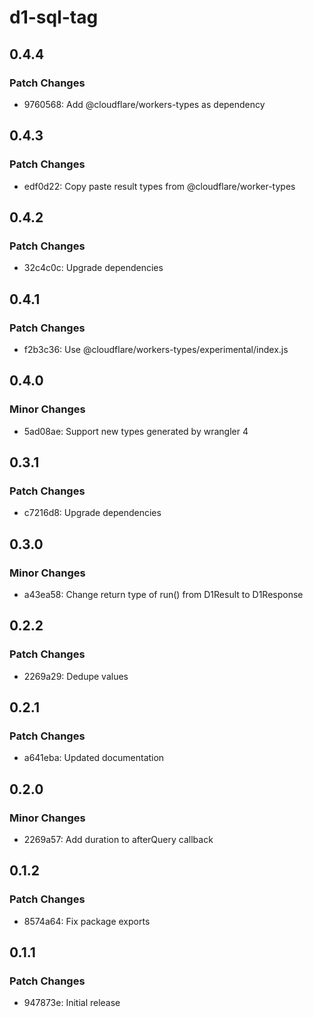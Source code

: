 # d1-sql-tag

## 0.4.4

### Patch Changes

- 9760568: Add @cloudflare/workers-types as dependency

## 0.4.3

### Patch Changes

- edf0d22: Copy paste result types from @cloudflare/worker-types

## 0.4.2

### Patch Changes

- 32c4c0c: Upgrade dependencies

## 0.4.1

### Patch Changes

- f2b3c36: Use @cloudflare/workers-types/experimental/index.js

## 0.4.0

### Minor Changes

- 5ad08ae: Support new types generated by wrangler 4

## 0.3.1

### Patch Changes

- c7216d8: Upgrade dependencies

## 0.3.0

### Minor Changes

- a43ea58: Change return type of run() from D1Result to D1Response

## 0.2.2

### Patch Changes

- 2269a29: Dedupe values

## 0.2.1

### Patch Changes

- a641eba: Updated documentation

## 0.2.0

### Minor Changes

- 2269a57: Add duration to afterQuery callback

## 0.1.2

### Patch Changes

- 8574a64: Fix package exports

## 0.1.1

### Patch Changes

- 947873e: Initial release
